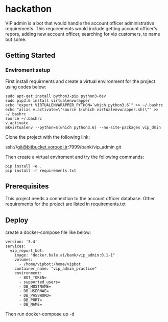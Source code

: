 # hackathon
VIP admin is a bot that would handle the account officer administrative requirements. This requirements would include getting account officer's repors, adding new account officer, searching for vip customers, to name but some.

## Getting Started
### Enviroment setup
First install requirments and create a virtual environment for the project using codes below:
```
sudo apt-get install python3-pip python3-dev
sudo pip3.6 install virtualenvwrapper
echo "export VIRTUALENVWRAPPER_PYTHON=`which python3.6`" >> ~/.bashrc
echo "alias v.activate=\"source $(which virtualenvwrapper.sh)\"" >> ~/.bashrc
source ~/.bashrc
v.activate
mkvirtualenv --python=$(which python3.6) --no-site-packages vip_dmin
```
Clone the project with the following link:

ssh://git@bitbucket.voroodi.ir:7999/bank/vip_admin.git

Then create a virtual enviroment and try the following commands:
```
pip install -e .
pip install -r requirements.txt
```
## Prerequisites
This project needs a connection to the account officer database. Other requirements for the project are listed in requirements.txt

## Deploy
create a docker-compose file like below:
```
version: '3.4'
services:
  vip_report_bot:
    image: "docker.bale.ai/bank/vip_admin:0.1-1"
    volumes:
      - /home/vipbot:/home/vipbot
    container_name: "vip_admin_practice"
    environment:
      - BOT_TOKEN=
      - supported_users=
      - DB_HOSTNAME=
      - DB_USERNAE=
      - DB_PASSWORD=
      - DB_PORT=
      - DB_NAME=
```

Then run docker-compose up -d
